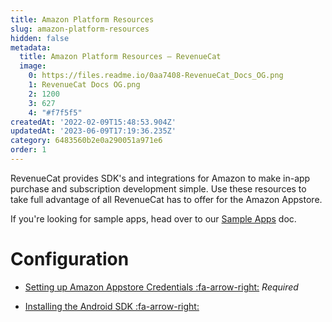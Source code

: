 ```yaml
---
title: Amazon Platform Resources
slug: amazon-platform-resources
hidden: false
metadata:
  title: Amazon Platform Resources – RevenueCat
  image:
    0: https://files.readme.io/0aa7408-RevenueCat_Docs_OG.png
    1: RevenueCat Docs OG.png
    2: 1200
    3: 627
    4: "#f7f5f5"
createdAt: '2022-02-09T15:48:53.904Z'
updatedAt: '2023-06-09T17:19:36.235Z'
category: 6483560b2e0a290051a971e6
order: 1
---
```

RevenueCat provides SDK's and integrations for Amazon to make in-app purchase and subscription development simple. Use these resources to take full advantage of all RevenueCat has to offer for the Amazon Appstore.

If you're looking for sample apps, head over to our [Sample Apps](doc:sample-apps) doc.

# Configuration

- [Setting up Amazon Appstore Credentials :fa-arrow-right:](doc:amazon-appstore-credentials) 
  *Required*

- [Installing the Android SDK :fa-arrow-right:](doc:android)